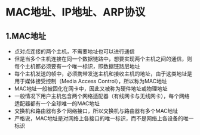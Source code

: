 # MAC地址、IP地址、ARP协议
## 1.MAC地址
* 点对点连接的两个主机，不需要地址也可以进行通信
* 但是当多个主机连接在同一个数据链路中，想要实现两个主机之间的通信，则每个主机都必须要有一个唯一标识，即数据链路层地址
* 每个主机发送的帧中，必须携带发送主机和接收主机的地址，由于这类地址是用于媒体接受控制（Media Access Control），所以称为MAC地址
* MAC地址一般被固化在网卡中，因此又被称为硬件地址或物理地址
* 一般情况下用户主机包含两个网络适配器（有线网卡与无线网卡），每个网络适配器都有一个全球唯一的MAC地址
* 交换机和路由器有多个网络接口，所以交换机与路由器有多个MAC地址
* 严格说，MAC地址是对网络上各接口的唯一标识，而不是网络上各设备的唯一标识
